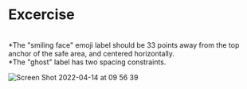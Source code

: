 # Excercise

<br>*The "smiling face" emoji label should be 33 points away from the top anchor of the safe area, and centered horizontally.
<br>*The "ghost" label has two spacing constraints.

![Screen Shot 2022-04-14 at 09 56 39](https://user-images.githubusercontent.com/56228703/163304867-e8a3a9d9-3c28-4750-9d26-754880c90426.png)

